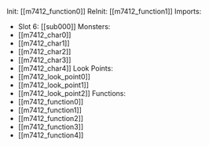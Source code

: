Init: [[m7412_function0]]
ReInit: [[m7412_function1]]
Imports:
- Slot 6: [[sub000]]
Monsters:
- [[m7412_char0]]
- [[m7412_char1]]
- [[m7412_char2]]
- [[m7412_char3]]
- [[m7412_char4]]
Look Points:
- [[m7412_look_point0]]
- [[m7412_look_point1]]
- [[m7412_look_point2]]
Functions:
- [[m7412_function0]]
- [[m7412_function1]]
- [[m7412_function2]]
- [[m7412_function3]]
- [[m7412_function4]]
